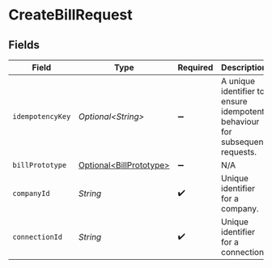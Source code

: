 # CreateBillRequest


## Fields

| Field                                                                       | Type                                                                        | Required                                                                    | Description                                                                 | Example                                                                     |
| --------------------------------------------------------------------------- | --------------------------------------------------------------------------- | --------------------------------------------------------------------------- | --------------------------------------------------------------------------- | --------------------------------------------------------------------------- |
| `idempotencyKey`                                                            | *Optional\<String>*                                                         | :heavy_minus_sign:                                                          | A unique identifier to ensure idempotent behaviour for subsequent requests. |                                                                             |
| `billPrototype`                                                             | [Optional\<BillPrototype>](../../models/components/BillPrototype.md)        | :heavy_minus_sign:                                                          | N/A                                                                         |                                                                             |
| `companyId`                                                                 | *String*                                                                    | :heavy_check_mark:                                                          | Unique identifier for a company.                                            | 8a210b68-6988-11ed-a1eb-0242ac120002                                        |
| `connectionId`                                                              | *String*                                                                    | :heavy_check_mark:                                                          | Unique identifier for a connection.                                         | 2e9d2c44-f675-40ba-8049-353bfcb5e171                                        |